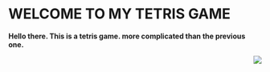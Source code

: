 <h1>WELCOME TO MY TETRIS GAME</h1>

**Hello there. This is a tetris game. more complicated than the previous one.**

<img align="right" src="https://user-images.githubusercontent.com/119101655/216518123-f53b26aa-9b9c-4448-aabb-cf5dea2fad53.jpg">



